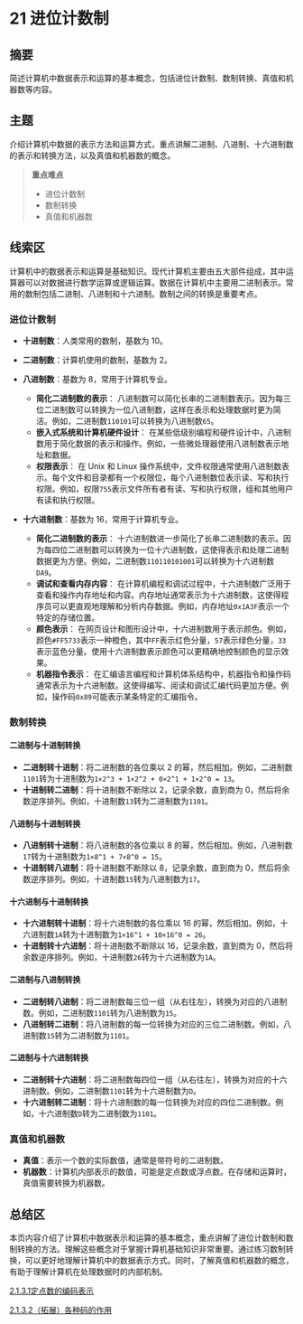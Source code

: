 # 21 进位计数制

## 摘要

简述计算机中数据表示和运算的基本概念，包括进位计数制、数制转换、真值和机器数等内容。

## 主题

介绍计算机中数据的表示方法和运算方式，重点讲解二进制、八进制、十六进制数的表示和转换方法，以及真值和机器数的概念。

> **重点难点**
>
> - 进位计数制
> - 数制转换
> - 真值和机器数

## 线索区

计算机中的数据表示和运算是基础知识。现代计算机主要由五大部件组成，其中运算器可以对数据进行数学运算或逻辑运算。数据在计算机中主要用二进制表示。常用的数制包括二进制、八进制和十六进制。数制之间的转换是重要考点。

### 进位计数制

- **十进制数**：人类常用的数制，基数为 10。
- **二进制数**：计算机使用的数制，基数为 2。
- **八进制数**：基数为 8，常用于计算机专业。
  - **简化二进制数的表示**：
    八进制数可以简化长串的二进制数表示。因为每三位二进制数可以转换为一位八进制数，这样在表示和处理数据时更为简洁。例如，二进制数`110101`可以转换为八进制数`65`。
  - **嵌入式系统和计算机硬件设计**：
    在某些低级别编程和硬件设计中，八进制数用于简化数据的表示和操作。例如，一些微处理器使用八进制数表示地址和数据。
  - **权限表示**：
    在 Unix 和 Linux 操作系统中，文件权限通常使用八进制数表示。每个文件和目录都有一个权限位，每个八进制数位表示读、写和执行权限。例如，权限`755`表示文件所有者有读、写和执行权限，组和其他用户有读和执行权限。

- **十六进制数**：基数为 16，常用于计算机专业。
  - **简化二进制数的表示**：
    十六进制数进一步简化了长串二进制数的表示。因为每四位二进制数可以转换为一位十六进制数，这使得表示和处理二进制数据更为方便。例如，二进制数`110110101001`可以转换为十六进制数`DA9`。
  - **调试和查看内存内容**：
    在计算机编程和调试过程中，十六进制数广泛用于查看和操作内存地址和内容。内存地址通常表示为十六进制数，这使得程序员可以更直观地理解和分析内存数据。例如，内存地址`0x1A3F`表示一个特定的存储位置。
  - **颜色表示**：
    在网页设计和图形设计中，十六进制数用于表示颜色。例如，颜色`#FF5733`表示一种橙色，其中`FF`表示红色分量，`57`表示绿色分量，`33`表示蓝色分量。使用十六进制数表示颜色可以更精确地控制颜色的显示效果。
  - **机器指令表示**：
    在汇编语言编程和计算机体系结构中，机器指令和操作码通常表示为十六进制数。这使得编写、阅读和调试汇编代码更加方便。例如，操作码`0x89`可能表示某条特定的汇编指令。

### 数制转换

#### 二进制与十进制转换

- **二进制转十进制**：将二进制数的各位乘以 2 的幂，然后相加。例如，二进制数`1101`转为十进制数为`1×2^3 + 1×2^2 + 0×2^1 + 1×2^0 = 13`。
- **十进制转二进制**：将十进制数不断除以 2，记录余数，直到商为 0，然后将余数逆序排列。例如，十进制数`13`转为二进制数为`1101`。

#### 八进制与十进制转换

- **八进制转十进制**：将八进制数的各位乘以 8 的幂，然后相加。例如，八进制数`17`转为十进制数为`1×8^1 + 7×8^0 = 15`。
- **十进制转八进制**：将十进制数不断除以 8，记录余数，直到商为 0，然后将余数逆序排列。例如，十进制数`15`转为八进制数为`17`。

#### 十六进制与十进制转换

- **十六进制转十进制**：将十六进制数的各位乘以 16 的幂，然后相加。例如，十六进制数`1A`转为十进制数为`1×16^1 + 10×16^0 = 26`。
- **十进制转十六进制**：将十进制数不断除以 16，记录余数，直到商为 0，然后将余数逆序排列。例如，十进制数`26`转为十六进制数为`1A`。

#### 二进制与八进制转换

- **二进制转八进制**：将二进制数每三位一组（从右往左），转换为对应的八进制数。例如，二进制数`1101`转为八进制数为`15`。
- **八进制转二进制**：将八进制数的每一位转换为对应的三位二进制数。例如，八进制数`15`转为二进制数为`1101`。

#### 二进制与十六进制转换

- **二进制转十六进制**：将二进制数每四位一组（从右往左），转换为对应的十六进制数。例如，二进制数`1101`转为十六进制数为`D`。
- **十六进制转二进制**：将十六进制数的每一位转换为对应的四位二进制数。例如，十六进制数`D`转为二进制数为`1101`。

### 真值和机器数

- **真值**：表示一个数的实际数值，通常是带符号的二进制数。
- **机器数**：计算机内部表示的数值，可能是定点数或浮点数。在存储和运算时，真值需要转换为机器数。

## 总结区

本页内容介绍了计算机中数据表示和运算的基本概念，重点讲解了进位计数制和数制转换的方法。理解这些概念对于掌握计算机基础知识非常重要。通过练习数制转换，可以更好地理解计算机中的数据表示方式。同时，了解真值和机器数的概念，有助于理解计算机在处理数据时的内部机制。


[2.1.3.1定点数的编码表示](2.1.3.1定点数的编码表示.md)

[2.1.3.2（拓展）各种码的作用](2.1.3.2（拓展）各种码的作用.md)
